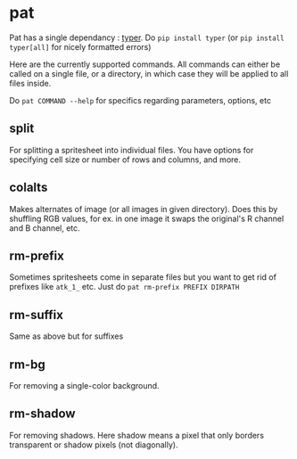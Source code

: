 # pat

Pat has a single dependancy : [typer](https://github.com/tiangolo/typer). Do `pip install typer` (or `pip install typer[all]` for nicely formatted errors)

Here are the currently supported commands. All commands can either be called on a single file, or a directory, in which case they will be applied to all files inside.

Do `pat COMMAND --help` for specifics regarding parameters, options, etc

## split

For splitting a spritesheet into individual files. You have options for specifying cell size or number of rows and columns, and more.

## colalts

Makes alternates of image (or all images in given directory). Does this by shuffling RGB values, for ex. in one image it swaps the original's R channel and B channel, etc.
## rm-prefix

Sometimes spritesheets come in separate files but you want to get rid of prefixes like `atk_1_` etc. Just do `pat rm-prefix PREFIX DIRPATH`

## rm-suffix

Same as above but for suffixes

## rm-bg

For removing a single-color background.

## rm-shadow

For removing shadows. Here shadow means a pixel that only borders transparent or shadow pixels (not diagonally).
